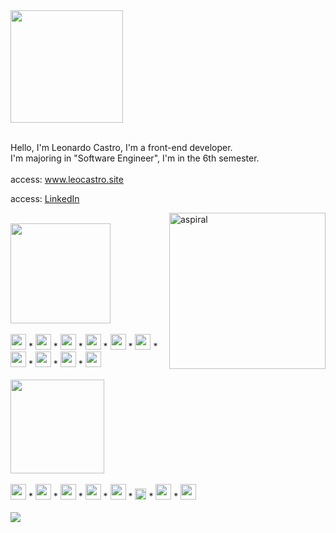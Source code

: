 <div>
 <img src="https://github.com/leocastroz/leocastroz/assets/72839343/b12aa91b-42e5-47cf-9ac7-010f01b2e735" width="180px" >
</div>

</br>

<p>
  Hello, I'm Leonardo Castro, I'm a front-end developer.
  <br>
  I'm majoring in "Software Engineer", I'm in the 6th semester.
  <br>  <br>
  access: <a href="https://www.leocastro.site">www.leocastro.site</a>
  <br>
 
  access: <a href="https://www.linkedin.com/in/leoscastro/">LinkedIn</a>
</p>
<img src="https://media1.giphy.com/media/v1.Y2lkPTc5MGI3NjExODRobzdieDNyMmxiem5tbTFmOGg5bHY4YXZ4NnNrdjNta29rcWpnMCZlcD12MV9pbnRlcm5hbF9naWZfYnlfaWQmY3Q9cw/FYdK9eFqsDBEQ/giphy.gif" min-width="300px" max-width="300px" width="250px" align="right" alt="aspiral">
<br>

<div align="">
 

  <img src="https://github.com/leocastroz/leocastroz/assets/72839343/81ae7385-8507-4f80-a1dc-8d73151bf7c0" width="160px">
  <div>
  <br>
    <img src="https://static-00.iconduck.com/assets.00/vue-js-icon-512x442-k8qh9h45.png" width="25px" alt="vue.js">
    *
    <img src="https://static-00.iconduck.com/assets.00/nuxtjs-icon-512x343-16hzp9e7.png" width="25px">
    *
    <img src="https://static-00.iconduck.com/assets.00/file-type-quasar-icon-512x512-2uo5xg8e.png" width="25px">
     *
    <img src="https://static-00.iconduck.com/assets.00/file-type-ionic-icon-512x512-0d5eky66.png" width="25px">
     *
    <img src="https://static-00.iconduck.com/assets.00/node-js-icon-454x512-nztofx17.png" width="25px">
     *
    <img src="https://seeklogo.com/images/S/supabase-logo-DCC676FFE2-seeklogo.com.png" width="25px">
     *
    <img src="https://static-00.iconduck.com/assets.00/docker-icon-512x370-5593ilur.png" width="25px">
     *
    <img src="https://static-00.iconduck.com/assets.00/javascript-js-icon-512x512-q3igwln6.png" width="25px">
     *
    <img src="https://static-00.iconduck.com/assets.00/tailwind-css-icon-512x307-1v56l8ed.png" width="25px">
     *
    <img src="https://static-00.iconduck.com/assets.00/bootstrap-icon-512x512-f3dudm5z.png" width="25px">
  </div>
</div>


</br>

<div align="">
  <img src="https://github.com/leocastroz/leocastroz/assets/72839343/499d4250-986f-4018-9591-f1bd8221c064" width="150px">
<div>
  <br>
   <img src="https://static-00.iconduck.com/assets.00/windows-icon-510x512-f0dcmun5.png" width="25px">
   *
   <img src="https://static-00.iconduck.com/assets.00/ubuntu-inverse-icon-512x512-ddgcfupp.png" width="25px">
   *
   <img src="https://static-00.iconduck.com/assets.00/macos-icon-512x512-hi8duqwj.png" width="25px">
   *
   <img src="https://static-00.iconduck.com/assets.00/file-type-vscode-icon-512x508-376y62ux.png" width="25px">
   *
   <img src="https://static-00.iconduck.com/assets.00/git-icon-512x512-61zfmvxk.png" width="25px">
   *
   <img src="https://static-00.iconduck.com/assets.00/figma-icon-341x512-i3eb09bq.png" width="18px">
   *
   <img src="https://static-00.iconduck.com/assets.00/jira-icon-512x512-z7na7dot.png" width="25px">
   *
   <img src="https://static-00.iconduck.com/assets.00/trello-icon-512x512-tvmznu7l.png" width="25px">
  </div>
</div>
</br>
<img src="https://github-readme-activity-graph.vercel.app/graph?username=leocastroz&bg_color=rgba(13,17,23,0)&color=a5a5a5&line=707070&point=dedede&area=false&hide_border=true">

